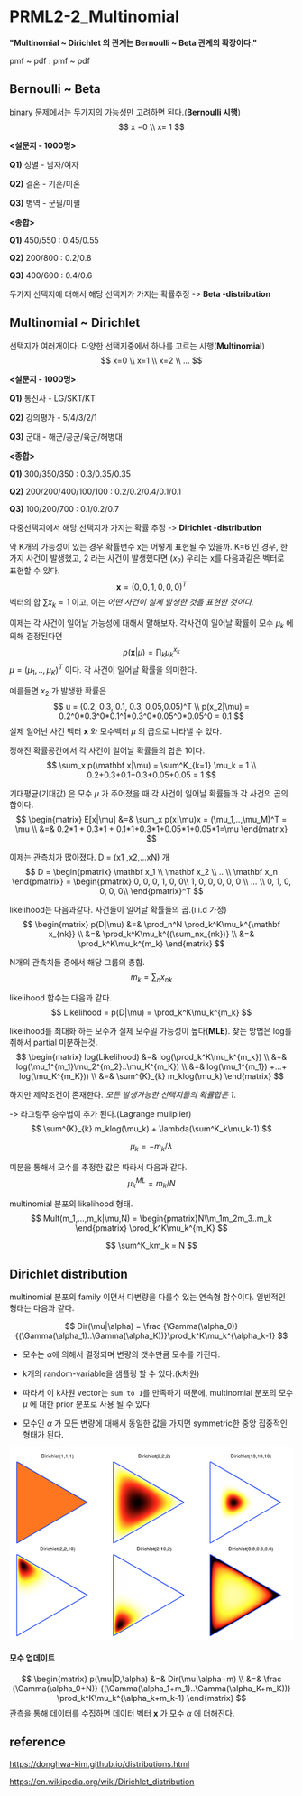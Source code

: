 # PRML2-2_Multinomial



**"Multinomial ~ Dirichlet 의 관계는 Bernoulli ~ Beta 관계의 확장이다."**

pmf ~ pdf : pmf ~ pdf



## Bernoulli ~ Beta



binary 문제에서는 두가지의 가능성만 고려하면 된다.(**Bernoulli 시행**)
$$
x =0 \\
x= 1
$$


**<설문지 - 1000명>**

**Q1)** 성별  - 남자/여자

**Q2)** 결혼  - 기혼/미혼

**Q3)** 병역  - 군필/미필



**<종합>**

**Q1)** 450/550 : 0.45/0.55

**Q2)** 200/800 : 0.2/0.8

**Q3)** 400/600 : 0.4/0.6



두가지 선택지에 대해서 해당 선택지가 가지는 확률추정 ->  **Beta -distribution**







## Multinomial ~ Dirichlet



선택지가 여러개이다. 다양한 선택지중에서 하나를 고르는 시행(**Multinomial**)
$$
x=0 \\
x=1 \\
x=2 \\
...
$$


**<설문지 - 1000명>**

**Q1)** 통신사 - LG/SKT/KT

**Q2)** 강의평가 - 5/4/3/2/1

**Q3)** 군대 - 해군/공군/육군/해병대



**<종합>**

**Q1)** 300/350/350 : 0.3/0.35/0.35

**Q2)** 200/200/400/100/100 : 0.2/0.2/0.4/0.1/0.1

**Q3)** 100/200/700 : 0.1/0.2/0.7



다중선택지에서 해당 선택지가 가지는 확률 추정 -> **Dirichlet -distribution**







약 K개의 가능성이 있는 경우 확률변수 x는 어떻게 표현될 수 있을까. K=6 인 경우,  한가지 사건이 발생했고, 2 라는 사건이 발생했다면 ($x_2$) 우리는 x를 다음과같은 벡터로 표현할 수 있다.
$$
\mathbf x = (0,0,1,0,0,0)^T
$$
벡터의 합 $\sum x_k =1$ 이고, 이는 *어떤 사건이 실제 발생한 것을 표현한 것이다.*





이제는 각 사건이 일어날 가능성에 대해서 말해보자. 각사건이 일어날 확률이 모수 $\mu_k$ 에 의해 결정된다면
$$
p(\mathbf x|\mu) = \prod_k \mu_k^{x_k}
$$
$\mu = (\mu_1,..,\mu_K)^T$ 이다. 각 사건이 일어날 확률을 의미한다.





예를들면 $x_2$ 가 발생한 확률은
$$
u = (0.2, 0.3, 0.1, 0.3, 0.05,0.05)^T \\
p(x_2|\mu) = 0.2^0*0.3^0*0.1^1*0.3^0*0.05^0*0.05^0 = 0.1
$$
실제 일어난 사건 벡터 $\mathbf x$ 와 모수벡터 $\mu$ 의  곱으로 나타낼 수 있다.





정해진 확률공간에서 각 사건이 일어날 확률들의 합은 1이다. 
$$
\sum_x p(\mathbf x|\mu) = \sum^K_{k=1} \mu_k = 1 \\
0.2+0.3+0.1+0.3+0.05+0.05 = 1
$$




기대평균(기대값) 은 모수 $\mu$ 가 주어졌을 때 각 사건이 일어날 확률들과 각 사건의 곱의 합이다. 
$$
\begin{matrix}
E[x|\mu] &=& \sum_x p(x|\mu)x =  (\mu_1,..,\mu_M)^T = \mu \\
&=& 0.2*1 + 0.3*1 + 0.1*1+0.3*1+0.05*1+0.05*1=\mu
\end{matrix}
$$




이제는 관측치가 많아졌다. D = (x1 ,x2,...xN) 개
$$
D = \begin{pmatrix}
\mathbf x_1 \\
\mathbf x_2 \\
.. \\
\mathbf x_n  \end{pmatrix} = \begin{pmatrix} 0, 0, 0, 1, 0, 0\\ 1, 0, 0, 0, 0, 0 \\ ... \\ 0, 1, 0, 0, 0, 0\\ \end{pmatrix}^T
$$


likelihood는 다음과같다. 사건들이 일어날 확률들의 곱.(i.i.d 가정)
$$
\begin{matrix}
p(D|\mu) &=& \prod_n^N \prod_k^K\mu_k^{\mathbf x_{nk}} \\
&=& \prod_k^K\mu_k^{(\sum_nx_{nk})}  \\ 
&=& \prod_k^K\mu_k^{m_k}
\end{matrix}
$$


N개의 관측치들 중에서 해당 그룹의 총합.
$$
m_k = \sum_nx_{nk}
$$




likelihood 함수는 다음과 같다.
$$
Likelihood = p(D|\mu) = \prod_k^K\mu_k^{m_k}
$$


likelihood를 최대화 하는 모수가 실제 모수일 가능성이 높다(**MLE**). 찾는 방법은 log를 취해서 partial 미분하는것.
$$
\begin{matrix}
log(Likelihood) &=& log(\prod_k^K\mu_k^{m_k}) \\
&=& log(\mu_1^{m_1}\mu_2^{m_2}..\mu_K^{m_K}) \\
&=& log(\mu_1^{m_1}) +...+ log(\mu_K^{m_K})) \\
&=& \sum^{K}_{k} m_klog(\mu_k)
\end{matrix}
$$


하지만 제약조건이 존재한다.  *모든 발생가능한 선택지들의 확률합은  1*.

-> 라그랑주 승수법이 추가 된다.(Lagrange muliplier)
$$
\sum^{K}_{k} m_klog(\mu_k) + \lambda(\sum^K_k\mu_k-1)
$$

$$
\mu_k = -m_k/\lambda
$$



미분을 통해서 모수를 추정한 값은 따라서 다음과 같다.
$$
\mu^{ML}_k = m_k/N
$$




multinomial 분포의 likelihood 형태.
$$
Mult(m_1,...,m_k|\mu,N) = \begin{pmatrix}N\\m_1m_2m_3..m_k \end{pmatrix} \prod_k^K\mu_k^{m_K}
$$

$$
\sum^K_km_k = N
$$




## Dirichlet distribution

multinomial 분포의 family 이면서 다변량을 다룰수 있는 연속형 함수이다. 일반적인 형태는 다음과 같다.


$$
Dir(\mu|\alpha) = \frac {\Gamma(\alpha_0)} {(\Gamma(\alpha_1)..\Gamma(\alpha_K))}\prod_k^K\mu_k^{\alpha_k-1}
$$


* 모수는 $\alpha$에 의해서 결정되며 변량의 갯수만큼  모수를 가진다.

- k개의 random-variable을 샘플링 할 수 있다.(k차원)

- 따라서 이 k차원 vector는 `sum to 1`를 만족하기 때문에, multinomial 분포의 모수 $\mu$ 에 대한 prior 분포로 사용 될 수 있다.

- 모수인 $\alpha$ 가 모든 변량에 대해서 동일한 값을 가지면 symmetric한 중앙 집중적인 형태가 된다.

  

![1](img/PRML2-2_1.PNG)









#### 모수 업데이트


$$
\begin{matrix}
p(\mu|D,\alpha) &=& Dir(\mu|\alpha+m) \\
&=& \frac {\Gamma(\alpha_0+N)} {(\Gamma(\alpha_1+m_1)..\Gamma(\alpha_K+m_K))} \prod_k^K\mu_k^{\alpha_k+m_k-1} 
\end{matrix}
$$
관측을 통해 데이터를 수집하면 데이터 벡터 $\mathbf x$ 가 모수 $\alpha$ 에 더해진다.







## reference

https://donghwa-kim.github.io/distributions.html

https://en.wikipedia.org/wiki/Dirichlet_distribution

